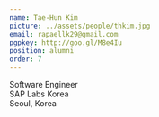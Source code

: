 ```yaml
---
name: Tae-Hun Kim
picture: ../assets/people/thkim.jpg
email: rapaellk29@gmail.com
pgpkey: http://goo.gl/M8e4Iu
position: alumni
order: 7
---
```

Software Engineer<br>
SAP Labs Korea<br>
Seoul, Korea<br>
